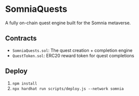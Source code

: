 # SomniaQuests

A fully on-chain quest engine built for the Somnia metaverse.

## Contracts
- `SomniaQuests.sol`: The quest creation + completion engine
- `QuestToken.sol`: ERC20 reward token for quest completions

## Deploy
1. `npm install`
2. `npx hardhat run scripts/deploy.js --network somnia`